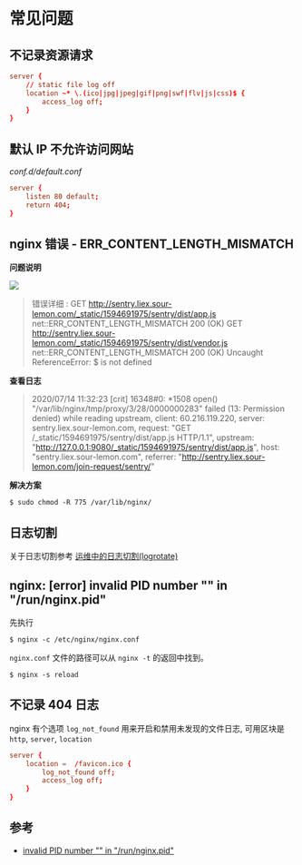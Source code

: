 # 常见问题

## 不记录资源请求

```conf
server {
    // static file log off
    location ~* \.(ico|jpg|jpeg|gif|png|swf|flv|js|css)$ {
        access_log off;
    }
}
```

## 默认 IP 不允许访问网站

_conf.d/default.conf_

```conf
server {
    listen 80 default;
    return 404;
}
```

## nginx 错误 - ERR_CONTENT_LENGTH_MISMATCH

**问题说明**

![](https://file.wulicode.com/note/2021/11-03/19-42-36767.png)

> 错误详细 :
> GET http://sentry.liex.sour-lemon.com/_static/1594691975/sentry/dist/app.js net::ERR_CONTENT_LENGTH_MISMATCH 200 (OK)
> GET http://sentry.liex.sour-lemon.com/_static/1594691975/sentry/dist/vendor.js net::ERR_CONTENT_LENGTH_MISMATCH 200 (OK)
> Uncaught ReferenceError: $ is not defined

**查看日志**

> 2020/07/14 11:32:23 [crit] 16348#0: \*1508 open() "/var/lib/nginx/tmp/proxy/3/28/0000000283" failed (13: Permission denied) while reading upstream, client: 60.216.119.220, server: sentry.liex.sour-lemon.com, request: "GET /\_static/1594691975/sentry/dist/app.js HTTP/1.1", upstream: "http://127.0.0.1:9080/_static/1594691975/sentry/dist/app.js", host: "sentry.liex.sour-lemon.com", referrer: "http://sentry.liex.sour-lemon.com/join-request/sentry/"

**解决方案**

```
$ sudo chmod -R 775 /var/lib/nginx/
```

## 日志切割

关于日志切割参考 [运维中的日志切割(logrotate)](../os/linux/logrotate.md)

## nginx: [error] invalid PID number "" in "/run/nginx.pid"

先执行

```
$ nginx -c /etc/nginx/nginx.conf
```

`nginx.conf` 文件的路径可以从 `nginx -t` 的返回中找到。

```
$ nginx -s reload
```

## 不记录 404 日志

nginx 有个选项 `log_not_found` 用来开启和禁用未发现的文件日志, 可用区块是 `http`, `server`, `location`

```conf
server {
    location =  /favicon.ico {
        log_not_found off;
        access_log off;
    }
}
```

## 参考

-   [invalid PID number "" in "/run/nginx.pid"](https://blog.csdn.net/achang21/article/details/80039561)
